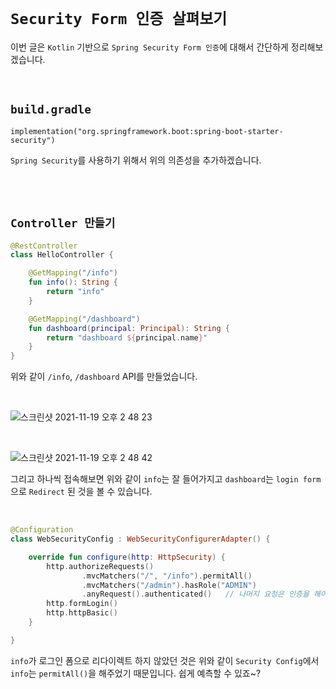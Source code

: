 # `Security Form 인증 살펴보기`

이번 글은 `Kotlin` 기반으로 `Spring Security Form 인증`에 대해서 간단하게 정리해보겠습니다. 

<br>

## `build.gradle`

```
implementation("org.springframework.boot:spring-boot-starter-security")
```

`Spring Security`를 사용하기 위해서 위의 의존성을 추가하겠습니다. 

<br> <br>

## `Controller 만들기`

```kotlin
@RestController
class HelloController {

    @GetMapping("/info")
    fun info(): String {
        return "info"
    }

    @GetMapping("/dashboard")
    fun dashboard(principal: Principal): String {
        return "dashboard ${principal.name}"
    }
}
```

위와 같이 `/info`, `/dashboard` API를 만들었습니다. 

<br> 

![스크린샷 2021-11-19 오후 2 48 23](https://user-images.githubusercontent.com/45676906/142571898-5a6cb20c-d316-4d3d-a296-b806b6efcb5b.png)

<br>

![스크린샷 2021-11-19 오후 2 48 42](https://user-images.githubusercontent.com/45676906/142571924-010ea9f1-c400-4c73-b041-bdd23a45a08e.png)

그리고 하나씩 접속해보면 위와 같이 `info`는 잘 들어가지고 `dashboard`는 `login form`으로 `Redirect` 된 것을 볼 수 있습니다. 

<br>

```kotlin
@Configuration
class WebSecurityConfig : WebSecurityConfigurerAdapter() {

    override fun configure(http: HttpSecurity) {
        http.authorizeRequests()
                .mvcMatchers("/", "/info").permitAll()
                .mvcMatchers("/admin").hasRole("ADMIN")
                .anyRequest().authenticated()   // 나머지 요청은 인증을 해야 접근이 가능 (ex: dashboard)
        http.formLogin()
        http.httpBasic()
    }

}
```

`info`가 로그인 폼으로 리다이렉트 하지 않았던 것은 위와 같이 `Security Config`에서 `info`는 `permitAll()`을 해주었기 때문입니다. 쉽게 예측할 수 있죠~?
